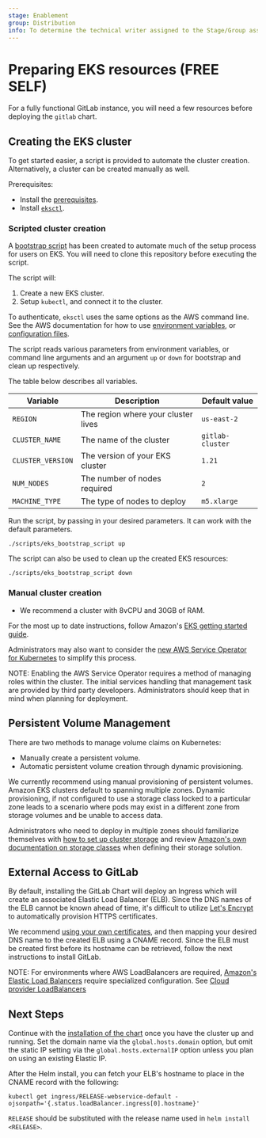 ```yaml
---
stage: Enablement
group: Distribution
info: To determine the technical writer assigned to the Stage/Group associated with this page, see https://about.gitlab.com/handbook/engineering/ux/technical-writing/#designated-technical-writers
---
```


# Preparing EKS resources **(FREE SELF)**

For a fully functional GitLab instance, you will need a few resources before
deploying the `gitlab` chart.

## Creating the EKS cluster

To get started easier, a script is provided to automate the cluster creation.
Alternatively, a cluster can be created manually as well.

Prerequisites:

- Install the [prerequisites](../tools.md).
- Install [`eksctl`](https://github.com/weaveworks/eksctl#installation).

### Scripted cluster creation

A [bootstrap script](https://gitlab.com/gitlab-org/charts/gitlab/blob/master/scripts/eks_bootstrap_script)
has been created to automate much of the setup process for users on EKS. You will need to clone this repository before executing the script.

The script will:

1. Create a new EKS cluster.
1. Setup `kubectl`, and connect it to the cluster.

To authenticate, `eksctl` uses the same options as the AWS command line. See the AWS documentation for how to
use [environment variables](https://docs.aws.amazon.com/cli/latest/userguide/cli-configure-envvars.html), or [configuration files](https://docs.aws.amazon.com/cli/latest/userguide/cli-configure-files.html).

The script reads various parameters from environment variables, or command line arguments and an argument
`up` or `down` for bootstrap and clean up respectively.

The table below describes all variables.

| Variable          | Description                                      | Default value    |
|-------------------|--------------------------------------------------|------------------|
| `REGION`          | The region where your cluster lives              | `us-east-2`      |
| `CLUSTER_NAME`    | The name of the cluster                          | `gitlab-cluster` |
| `CLUSTER_VERSION` | The version of your EKS cluster                  | `1.21`           |
| `NUM_NODES`       | The number of nodes required                     | `2`              |
| `MACHINE_TYPE`    | The type of nodes to deploy                      | `m5.xlarge`      |

Run the script, by passing in your desired parameters. It can work with the
default parameters.

```shell
./scripts/eks_bootstrap_script up
```

The script can also be used to clean up the created EKS resources:

```shell
./scripts/eks_bootstrap_script down
```

### Manual cluster creation

- We recommend a cluster with 8vCPU and 30GB of RAM.

For the most up to date instructions, follow Amazon's
[EKS getting started guide](https://docs.aws.amazon.com/eks/latest/userguide/getting-started.html).

Administrators may also want to consider the
[new AWS Service Operator for Kubernetes](https://aws.amazon.com/blogs/opensource/aws-service-operator-kubernetes-available/)
to simplify this process.

NOTE:
Enabling the AWS Service Operator requires a method of managing roles within the cluster. The initial
services handling that management task are provided by third party developers. Administrators should
keep that in mind when planning for deployment.

## Persistent Volume Management

There are two methods to manage volume claims on Kubernetes:

- Manually create a persistent volume.
- Automatic persistent volume creation through dynamic provisioning.

We currently recommend using manual provisioning of persistent volumes. Amazon EKS
clusters default to spanning multiple zones. Dynamic provisioning, if not configured
to use a storage class locked to a particular zone leads to a scenario where pods may
exist in a different zone from storage volumes and be unable to access data.

Administrators who need to deploy in multiple zones should familiarize themselves
with [how to set up cluster storage](../storage.md) and review
[Amazon's own documentation on storage classes](https://docs.aws.amazon.com/eks/latest/userguide/storage-classes.html)
when defining their storage solution.

## External Access to GitLab

By default, installing the GitLab Chart will deploy an Ingress which will create an associated
Elastic Load Balancer (ELB). Since the DNS names of the ELB cannot be known
ahead of time, it's difficult to utilize [Let's Encrypt](https://letsencrypt.org/) to automatically provision
HTTPS certificates.

We recommend [using your own certificates](../tls.md#option-2-use-your-own-wildcard-certificate),
and then mapping your desired DNS name to the created ELB using a CNAME
record. Since the ELB must be created first before its hostname can be
retrieved, follow the next instructions to install GitLab.

NOTE:
For environments where AWS LoadBalancers are required,
[Amazon's Elastic Load Balancers](https://docs.aws.amazon.com/eks/latest/userguide/load-balancing.html)
require specialized configuration. See [Cloud provider LoadBalancers](../../charts/globals.md#cloud-provider-loadbalancers)

## Next Steps

Continue with the [installation of the chart](../deployment.md) once you
have the cluster up and running. Set the domain name via the
`global.hosts.domain` option, but omit the static IP setting via the
`global.hosts.externalIP` option unless you plan on using an existing
Elastic IP.

After the Helm install, you can fetch your ELB's hostname to place in
the CNAME record with the following:

```shell
kubectl get ingress/RELEASE-webservice-default -ojsonpath='{.status.loadBalancer.ingress[0].hostname}'
```

`RELEASE` should be substituted with the release name used in `helm install <RELEASE>`.
